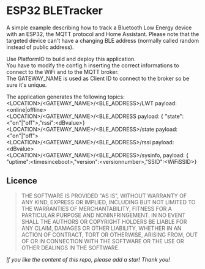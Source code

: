 # ESP32 BLETracker
A simple example describing how to track a Bluetooth Low Energy device with an ESP32, the MQTT protocol and Home Assistant. Please note that the targeted device can't have a changing BLE address (normally called random instead of public address).  

Use PlatformIO to build and deploy this application.<br>
You have to modify the config.h inserting the correct informations to connect to the WiFi and to the MQTT broker.<br>
The GATEWAY_NAME is used as Client ID to connect to the broker so be sure it's unique.<br>

The application generates the following topics:<br>
&lt;LOCATION&gt;/&lt;GATEWAY_NAME&gt;/&lt;BLE_ADDRESS&gt;/LWT payload: &lt;online|offline&gt;<br>
&lt;LOCATION&gt;/&lt;GATEWAY_NAME&gt;/&lt;BLE_ADDRESS payload: { "state":&lt;"on"|"off"&gt;,"rssi":&lt;dBvalue&gt;}<br>
&lt;LOCATION&gt;/&lt;GATEWAY_NAME&gt;/&lt;BLE_ADDRESS&gt;/state payload: &lt;"on"|"off"&gt;<br>
&lt;LOCATION&gt;/&lt;GATEWAY_NAME&gt;/&lt;BLE_ADDRESS&gt;/rssi payload: &lt;dBvalue&gt;<br>
&lt;LOCATION&gt;/&lt;GATEWAY_NAME&gt;/&lt;BLE_ADDRESS&gt;/sysinfo, payload: { "uptime":&lt;timesinceboot&gt;,"version":&lt;versionnumber&gt;,"SSID":&lt;WiFiSSID&gt;}

## Licence
> THE SOFTWARE IS PROVIDED "AS IS", WITHOUT WARRANTY OF ANY KIND, EXPRESS OR
  IMPLIED, INCLUDING BUT NOT LIMITED TO THE WARRANTIES OF MERCHANTABILITY,
  FITNESS FOR A PARTICULAR PURPOSE AND NONINFRINGEMENT. IN NO EVENT SHALL THE
  AUTHORS OR COPYRIGHT HOLDERS BE LIABLE FOR ANY CLAIM, DAMAGES OR OTHER
  LIABILITY, WHETHER IN AN ACTION OF CONTRACT, TORT OR OTHERWISE, ARISING FROM,
  OUT OF OR IN CONNECTION WITH THE SOFTWARE OR THE USE OR OTHER DEALINGS IN THE
  SOFTWARE.

*If you like the content of this repo, please add a star! Thank you!*
